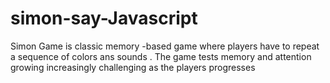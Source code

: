 # simon-say-Javascript
Simon Game is classic memory -based game where players have to repeat a sequence of colors ans sounds . The game tests memory and attention growing increasingly challenging as the players progresses
